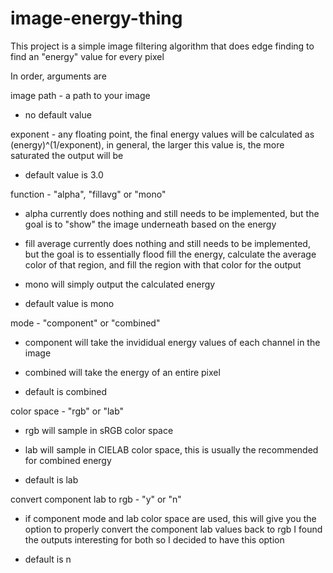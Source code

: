# image-energy-thing

This project is a simple image filtering algorithm that does edge finding to find an "energy" value for every pixel

In order, arguments are

image path - a path to your image

* no default value

exponent - any floating point, the final energy values will be calculated as (energy)^(1/exponent), in general, the larger this value is, the more saturated the output will be

* default value is 3.0
  
function - "alpha", "fillavg" or "mono"

* alpha currently does nothing and still needs to be implemented, but the goal is to "show" the image underneath based on the energy
  
* fill average currently does nothing and still needs to be implemented, but the goal is to essentially flood fill the energy, calculate the average color of that region, and fill the region with that color for the output
  
* mono will simply output the calculated energy
  
* default value is mono

mode - "component" or "combined"

* component will take the invididual energy values of each channel in the image

* combined will take the energy of an entire pixel

* default is combined

color space - "rgb" or "lab"

* rgb will sample in sRGB color space

* lab will sample in CIELAB color space, this is usually the recommended for combined energy

* default is lab

convert component lab to rgb - "y" or "n"

* if component mode and lab color space are used, this will give you the option to properly convert the component lab values back to rgb I found the outputs interesting for both so I decided to have this option

* default is n
